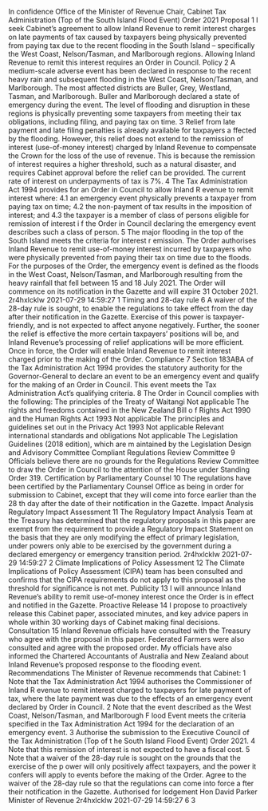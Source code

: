 In confidence Office of the Minister of Revenue Chair, Cabinet Tax Administration (Top of the South Island Flood Event) Order 2021 Proposal 1 I seek Cabinet’s agreement to allow Inland Revenue to remit interest charges on late payments of tax caused by taxpayers being physically prevented from paying tax due to the recent flooding in the South Island – specifically the West Coast, Nelson/Tasman, and Marlborough regions. Allowing Inland Revenue to remit this interest requires an Order in Council. Policy 2 A medium-scale adverse event has been declared in response to the recent heavy rain and subsequent flooding in the West Coast, Nelson/Tasman, and Marlborough. The most affected districts are Buller, Grey, Westland, Tasman, and Marlborough. Buller and Marlborough declared a state of emergency during the event. The level of flooding and disruption in these regions is physically preventing some taxpayers from meeting their tax obligations, including filing, and paying tax on time. 3 Relief from late payment and late filing penalties is already available for taxpayers a ffected by the flooding. However, this relief does not extend to the remission of interest (use-of-money interest) charged by Inland Revenue to compensate the Crown for the loss of the use of revenue. This is because the remission of interest requires a higher threshold, such as a natural disaster, and requires Cabinet approval before the relief can be provided. The current rate of interest on underpayments of tax is 7%. 4 The Tax Administration Act 1994 provides for an Order in Council to allow Inland R evenue to remit interest where: 4.1 an emergency event physically prevents a taxpayer from paying tax on time; 4.2 the non-payment of tax results in the imposition of interest; and 4.3 the taxpayer is a member of class of persons eligible for remission of interest i f the Order in Council declaring the emergency event describes such a class of person. 5 The major flooding in the top of the South Island meets the criteria for interest r emission. The Order authorises Inland Revenue to remit use-of-money interest incurred by taxpayers who were physically prevented from paying their tax on time due to the floods. For the purposes of the Order, the emergency event is defined as the floods in the West Coast, Nelson/Tasman, and Marlborough resulting from the heavy rainfall that fell between 15 and 18 July 2021. The Order will commence on its notification in the Gazette and will expire 31 October 2021. 2r4hxlcklw 2021-07-29 14:59:27 1 Timing and 28-day rule 6 A waiver of the 28-day rule is sought, to enable the regulations to take effect from the day after their notification in the Gazette. Exercise of this power is taxpayer-friendly, and is not expected to affect anyone negatively. Further, the sooner the relief is effective the more certain taxpayers’ positions will be, and Inland Revenue’s processing of relief applications will be more efficient. Once in force, the Order will enable Inland Revenue to remit interest charged prior to the making of the Order. Compliance 7 Section 183ABA of the Tax Administration Act 1994 provides the statutory authority for the Governor-General to declare an event to be an emergency event and qualify for the making of an Order in Council. This event meets the Tax Administration Act’s qualifying criteria. 8 The Order in Council complies with the following: The principles of the Treaty of Waitangi Not applicable The rights and freedoms contained in the New Zealand Bill o f Rights Act 1990 and the Human Rights Act 1993 Not applicable The principles and guidelines set out in the Privacy Act 1993 Not applicable Relevant international standards and obligations Not applicable The Legislation Guidelines (2018 edition), which are m aintained by the Legislation Design and Advisory Committee Compliant Regulations Review Committee 9 Officials believe there are no grounds for the Regulations Review Committee to draw the Order in Council to the attention of the House under Standing Order 319. Certification by Parliamentary Counsel 10 The regulations have been certified by the Parliamentary Counsel Office as being in order for submission to Cabinet, except that they will come into force earlier than the 28 th day after the date of their notification in the Gazette. Impact Analysis Regulatory Impact Assessment 11 The Regulatory Impact Analysis Team at the Treasury has determined that the regulatory proposals in this paper are exempt from the requirement to provide a Regulatory Impact Statement on the basis that they are only modifying the effect of primary legislation, under powers only able to be exercised by the government during a declared emergency or emergency transition period. 2r4hxlcklw 2021-07-29 14:59:27 2 Climate Implications of Policy Assessment 12 The Climate Implications of Policy Assessment (CIPA) team has been consulted and confirms that the CIPA requirements do not apply to this proposal as the threshold for significance is not met. Publicity 13 I will announce Inland Revenue’s ability to remit use-of-money interest once the Order is in effect and notified in the Gazette. Proactive Release 14 I propose to proactively release this Cabinet paper, associated minutes, and key advice papers in whole within 30 working days of Cabinet making final decisions. Consultation 15 Inland Revenue officials have consulted with the Treasury who agree with the proposal in this paper. Federated Farmers were also consulted and agree with the proposed order. My officials have also informed the Chartered Accountants of Australia and New Zealand about Inland Revenue’s proposed response to the flooding event. Recommendations The Minister of Revenue recommends that Cabinet: 1 Note that the Tax Administration Act 1994 authorises the Commissioner of Inland R evenue to remit interest charged to taxpayers for late payment of tax, where the late payment was due to the effects of an emergency event declared by Order in Council. 2 Note that the event described as the West Coast, Nelson/Tasman, and Marlborough F lood Event meets the criteria specified in the Tax Administration Act 1994 for the declaration of an emergency event. 3 Authorise the submission to the Executive Council of the Tax Administration (Top of t he South Island Flood Event) Order 2021. 4 Note that this remission of interest is not expected to have a fiscal cost. 5 Note that a waiver of the 28-day rule is sought on the grounds that the exercise of the p ower will only positively affect taxpayers, and the power it confers will apply to events before the making of the Order. Agree to the waiver of the 28-day rule so that the regulations can come into force a fter their notification in the Gazette. Authorised for lodgement Hon David Parker Minister of Revenue 2r4hxlcklw 2021-07-29 14:59:27 6 3
